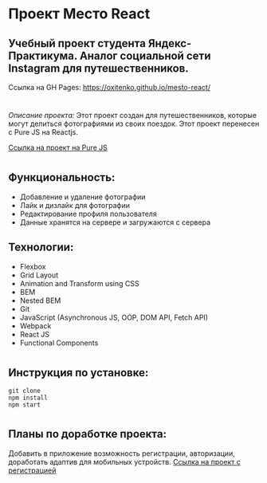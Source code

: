 # Проект Место React

## Учебный проект студента Яндекс-Практикума. Аналог социальной сети Instagram для путешественников.

Ссылка на GH Pages: https://oxitenko.github.io/mesto-react/ 

#

_Описание проекта:_ Этот проект создан для путешественников, которые могут делиться фотографиями из своих поездок. Этот проект перенесен с Pure JS на Reactjs. 

[Ссылка на проект на Pure JS](https://github.com/oxitenko/mesto)

#

## Функциональность:

- Добавление и удаление фотографии 
- Лайк и дизлайк для фотографии 
- Редактирование профиля пользователя 
- Данные хранятся на сервере и загружаются с сервера 

 ## Технологии:
 
- Flexbox
- Grid Layout
- Animation and Transform using CSS
- BEM 
- Nested BEM
- Git
- JavaScript (Asynchronous JS, OOP, DOM API, Fetch API) 
- Webpack
- React JS
- Functional Components

#

## Инструкция по установке: 

```
git clone
npm install
npm start

```
#

## Планы по доработке проекта: 
Добавить в приложение возможность регистрации, авторизации, доработать адаптив для мобильных устройств. [Ссылка на проект с регистрацией](https://github.com/oxitenko/react-mesto-auth)
